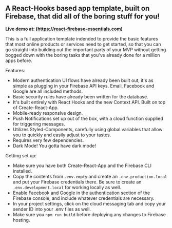 ## A React-Hooks based app template, built on Firebase, that did all of the boring stuff for you!

**Live demo at: (https://react-firebase-essentials.com)**

This is a full application template indended to provide the basic features that most online products or services need to get started, so that you can go straight into building out the important parts of your MVP without getting bogged down with the boring tasks that you've already done for a million apps before.

Features:

- Modern authentication UI flows have already been built out, it's as simple as plugging in your Firebase API keys. Email, Facebook and Google are all included methods.
- Basic security rules have already been written for the database.
- It's built entirely with React Hooks and the new Context API. Built on top of Create-React-App.
- Mobile-ready responsive design.
- Push Notifications set up out of the box, with a cloud function supplied for triggering messages.
- Utilizes Styled-Components, carefully using global variables that allow you to quickly and easily adjust to your tastes.
- Requires very few dependencies.
- Dark Mode! You gotta have dark mode!

Getting set up:

- Make sure you have both Create-React-App and the Firebase CLI installed.
- Copy the contents from `.env.empty` and create an `.env.production.local` and put your Firebase credentials there. Be sure to create an `.env.development.local` for working locally as well.
- Enable Facebook and Google in the authentication section of the Firebase console, and include whatever credentials are necessary.
- In your project settings, click on the cloud messaging tab and copy your sender ID into your .env files as well.
- Make sure you `npm run build` before deploying any changes to Firebase hosting.
